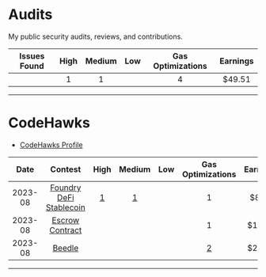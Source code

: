 # Audits
My public security audits, reviews, and contributions.   

| Issues Found | High | Medium | Low | Gas Optimizations | Earnings |
| :--------: | :--------: | :--------: | :--------: | :--------: |:--------: |
|   | 1 | 1 |    | 4 | $49.51 |

-----

# CodeHawks 
 - [CodeHawks Profile](https://www.codehawks.com/profile/clk4b3vtt001ald08ew8go29n)  

| Date |Contest | High | Medium | Low | Gas Optimizations | Earnings |
| :--------: | :--------: | :--------: | :--------: | :--------: | :--------: | :--------: |
| 2023-08| [Foundry DeFi Stablecoin](https://www.codehawks.com/report/cljx3b9390009liqwuedkn0m0) | [1](https://www.codehawks.com/finding/clm81m5r401jrw9ru5q0g5nb9) | [1](https://www.codehawks.com/finding/clm81mcm401kbw9ruzyiqdruz) |  | 1 | $8.18 |
| 2023-08| [Escrow Contract](https://www.codehawks.com/report/cljyfxlc40003jq082s0wemya) |  |  |  | 1 | $12.44 |
| 2023-08| [Beedle](https://www.codehawks.com/report/clkbo1fa20009jr08nyyf9wbx) |  |  |  | [2](https://www.codehawks.com/finding/cllv3kuf10087w9blci8zkzif) | $28.89|

-----
